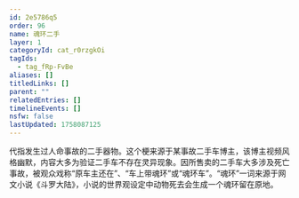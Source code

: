```yaml
---
id: 2e5786q5
order: 96
name: 魂环二手
layer: 1
categoryId: cat_r0rzgkOi
tagIds:
  - tag_fRp-FvBe
aliases: []
titledLinks: []
parent: ""
relatedEntries: []
timelineEvents: []
nsfw: false
lastUpdated: 1758087125
---
```


代指发生过人命事故的二手器物。这个梗来源于某事故二手车博主，该博主视频风格幽默，内容大多为验证二手车不存在灵异现象。因所售卖的二手车大多涉及死亡事故，被观众戏称“原车主还在”、“车上带魂环”或“魂环车”。“魂环”一词来源于网文小说《斗罗大陆》，小说的世界观设定中动物死去会生成一个魂环留在原地。